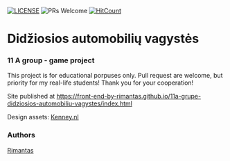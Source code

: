 [![LICENSE](https://img.shields.io/badge/license-MIT-blue.svg?style=flat-square)](https://github.com/belauzas/HTML5-website-template/blob/master/LICENSE.md)
![PRs Welcome](https://img.shields.io/badge/PRs-welcome-brightgreen.svg)
[![HitCount](http://hits.dwyl.com/front-end-by-rimantas/11a-grupe-didziosios-automobiliu-vagystes.svg)](http://hits.dwyl.com/front-end-by-rimantas/11a-grupe-didziosios-automobiliu-vagystes)

# Didžiosios automobilių vagystės
### 11 A group - game project

This project is for educational porpuses only. Pull request are welcome, but priority for my real-life students! Thank you for your cooperation!

Site published at https://front-end-by-rimantas.github.io/11a-grupe-didziosios-automobiliu-vagystes/index.html

Design assets: [Kenney.nl](https://kenney.nl/assets/racing-pack)

### Authors
[Rimantas](https://github.com/belauzas)
